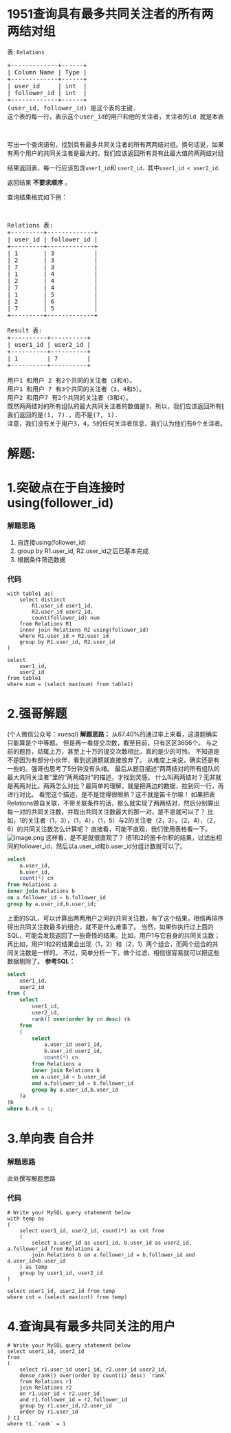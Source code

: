 # 1951查询具有最多共同关注者的所有两两结对组
<p>表: <code>Relations</code></p>

<pre>
+-------------+------+
| Column Name | Type |
+-------------+------+
| user_id     | int  |
| follower_id | int  |
+-------------+------+
(user_id, follower_id) 是这个表的主键.
这个表的每一行，表示这个user_id的用户和他的关注者，关注者的id 就是本表的 user_id.
</pre>

<p>&nbsp;</p>

<p>写出一个查询语句，找到具有最多共同关注者的所有两两结对组。换句话说，如果有两个用户的共同关注者是最大的，我们应该返回所有具有此最大值的两两结对组</p>

<p>结果返回表，每一行应该包含<code>user1_id</code>和&nbsp;<code>user2_id，</code>其中<code>user1_id &lt; user2_id</code>.</p>

<p>返回结果&nbsp;<strong>不要求顺序</strong>&nbsp;。</p>

<p>查询结果格式如下例：</p>

<p>&nbsp;</p>

<pre>
Relations 表:
+---------+-------------+
| user_id | follower_id |
+---------+-------------+
| 1       | 3           |
| 2       | 3           |
| 7       | 3           |
| 1       | 4           |
| 2       | 4           |
| 7       | 4           |
| 1       | 5           |
| 2       | 6           |
| 7       | 5           |
+---------+-------------+

Result 表:
+----------+----------+
| user1_id | user2_id |
+----------+----------+
| 1        | 7        |
+----------+----------+

用户1 和用户 2 有2个共同的关注者（3和4）。
用户1 和用户 7 有3个共同的关注者（3，4和5）。
用户2 和用户7 有2个共同的关注者（3和4）。
既然两两结对的所有组队的最大共同关注者的数值是3，所以，我们应该返回所有拥有3个共同关注者的两两组队，这就是仅有的一对(1, 7).
我们返回的是(1, 7).，而不是(7, 1).
注意，我们没有关于用户3，4，5的任何关注者信息，我们认为他们有0个关注者。
</pre>
































# 解题:
# 1.突破点在于自连接时using(follower_id)
### 解题思路
1. 自连接using(follower_id)
2. group by R1.user_id, R2.user_id之后已基本完成
3. 根据条件筛选数据

### 代码

```mysql
with table1 as(
    select distinct
        R1.user_id user1_id, 
        R2.user_id user2_id,
        count(follower_id) num
    from Relations R1
    inner join Relations R2 using(follower_id)
    where R1.user_id < R2.user_id 
    group by R1.user_id, R2.user_id
)

select 
    user1_id,
    user2_id
from table1
where num = (select max(num) from table1)

```
# 2.强哥解题
(个人微信公众号：xuesql)
**解题思路：**
从67.40%的通过率上来看，这道题确实只能算是个中等题。
但是再一看提交次数，截至目前，只有区区3656个。
与之前的题目，动辄上万，甚至上十万的提交次数相比，真的是少的可怜。
不知道是不是因为有部分小伙伴，看到这道题就直接放弃了。
从难度上来说，确实还是有一些的。强哥也思考了5分钟没有头绪。
最后从题目描述“两两结对的所有组队的最大共同关注者”里的“两两结对”的描述，才找到灵感。
什么叫两两结对？无非就是两两对比。两两怎么对比？最简单的理解，就是把两边的数据，拉到同一行，再进行对比。
看完这个描述，是不是觉得很眼熟？这不就是笛卡尔嘛！
如果把表Relations做自关联，不带关联条件的话，那么就实现了两两结对，然后分别算出每一对的共同关注数，并取出共同关注数最大的那一对，是不是就可以了？
比如，1的关注者（1，3），（1，4），（1，5）与2的关注者（2，3），（2，4），（2，6）的共同关注数怎么计算呢？
直接看，可能不直观，我们使用表格看一下。
![image.png](https://pic.leetcode-cn.com/1662647218-GVJDKY-image.png)
这样看，是不是就很直观了？
把1和2的笛卡尔积的结果，过滤出相同的follower_id，然后以a.user_id和b.user_id分组计数就可以了。
```sql
select
    a.user_id,
    b.user_id,
    count(*) cn
from Relations a
inner join Relations b
on a.follower_id = b.follower_id
group by a.user_id,b.user_id;
```
上面的SQL，可以计算出两两用户之间的共同关注数，有了这个结果，相信再排序得出共同关注数最多的组合，就不是什么难事了。
当然，如果你执行过上面的SQL，可能会发现返回了一些奇怪的结果。比如，用户1与它自身的共同关注数；再比如，用户1和2的结果会出现（1，2）和（2，1）两个组合，而两个组合的共同关注数是一样的。
不过，简单分析一下，做个过滤，相信很容易就可以把这些数据剔除了。
**参考SQL：**
```sql
select 
    user1_id,
    user2_id 
from (
    select 
        user1_id,
        user2_id,
        rank() over(order by cn desc) rk
    from 
    (
        select
            a.user_id user1_id,
            b.user_id user2_id,
            count(*) cn
        from Relations a
        inner join Relations b
        on a.user_id < b.user_id
        and a.follower_id = b.follower_id
        group by a.user_id,b.user_id
    )a
)b
where b.rk = 1;
```

# 3.单向表 自合并
### 解题思路
此处撰写解题思路

### 代码

```mysql
# Write your MySQL query statement below
with temp as 
(
    select user1_id, user2_id, count(*) as cnt from
    (
        select a.user_id as user1_id, b.user_id as user2_id, a.follower_id from Relations a
        join Relations b on a.follower_id = b.follower_id and a.user_id<b.user_id
    ) as temp
    group by user1_id, user2_id
)

select user1_id, user2_id from temp
where cnt = (select max(cnt) from temp)
```
# 4.查询具有最多共同关注的用户
```
# Write your MySQL query statement below
select user1_id, user2_id
from
(
    select r1.user_id user1_id, r2.user_id user2_id,
    dense_rank() over(order by count(1) desc) `rank` 
    from Relations r1
    join Relations r2
    on r1.user_id < r2.user_id
    and r1.follower_id = r2.follower_id
    group by r1.user_id,r2.user_id
    order by r1.user_id
) t1
where t1.`rank` = 1
```

